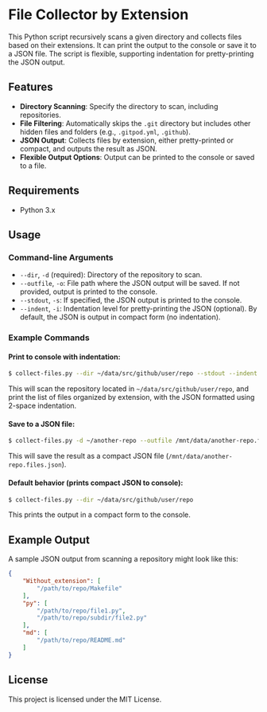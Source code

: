 # File Collector by Extension

This Python script recursively scans a given directory and collects files based on their extensions. It can print the output to the console or save it to a JSON file. The script is flexible, supporting indentation for pretty-printing the JSON output.

## Features

- **Directory Scanning**: Specify the directory to scan, including repositories.
- **File Filtering**: Automatically skips the `.git` directory but includes other hidden files and folders (e.g., `.gitpod.yml`, `.github`).
- **JSON Output**: Collects files by extension, either pretty-printed or compact, and outputs the result as JSON.
- **Flexible Output Options**: Output can be printed to the console or saved to a file.

## Requirements

- Python 3.x

## Usage

### Command-line Arguments

- `--dir`, `-d` (required): Directory of the repository to scan.
- `--outfile`, `-o`: File path where the JSON output will be saved. If not provided, output is printed to the console.
- `--stdout`, `-s`: If specified, the JSON output is printed to the console.
- `--indent`, `-i`: Indentation level for pretty-printing the JSON (optional). By default, the JSON is output in compact form (no indentation).

### Example Commands

#### Print to console with indentation:

```bash
$ collect-files.py --dir ~/data/src/github/user/repo --stdout --indent 2
```

This will scan the repository located in `~/data/src/github/user/repo`, and print the list of files organized by extension, with the JSON formatted using 2-space indentation.

#### Save to a JSON file:

```bash
$ collect-files.py -d ~/another-repo --outfile /mnt/data/another-repo.files.json
```

This will save the result as a compact JSON file (`/mnt/data/another-repo.files.json`).

#### Default behavior (prints compact JSON to console):

```bash
$ collect-files.py --dir ~/data/src/github/user/repo
```

This prints the output in a compact form to the console.

## Example Output

A sample JSON output from scanning a repository might look like this:

```json
{
    "Without_extension": [
        "/path/to/repo/Makefile"
    ],
    "py": [
        "/path/to/repo/file1.py",
        "/path/to/repo/subdir/file2.py"
    ],
    "md": [
        "/path/to/repo/README.md"
    ]
}
```

## License

This project is licensed under the MIT License.
